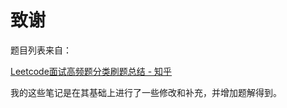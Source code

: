 # 致谢

题目列表来自：

[Leetcode面试高频题分类刷题总结 - 知乎](https://zhuanlan.zhihu.com/p/349940945)

我的这些笔记是在其基础上进行了一些修改和补充，并增加题解得到。
